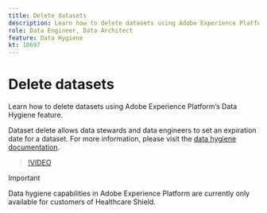 ```yaml
---
title: Delete datasets
description: Learn how to delete datasets using Adobe Experience Platform’s Data Hygiene feature. 
role: Data Engineer, Data Architect
feature: Data Hygiene
kt: 10697
---
```

# Delete datasets

Learn how to delete datasets using Adobe Experience Platform’s Data Hygiene feature. 

Dataset delete allows data stewards and data engineers to set an expiration date for a dataset. For more information, please visit the [data hygiene documentation](https://experienceleague.adobe.com/docs/experience-platform/hygiene/home.html).

>[!VIDEO](https://video.tv.adobe.com/v/345065?quality=12&learn=on)

>[!IMPORTANT]
>
> Data hygiene capabilities in Adobe Experience Platform are currently only available for customers of Healthcare Shield.


